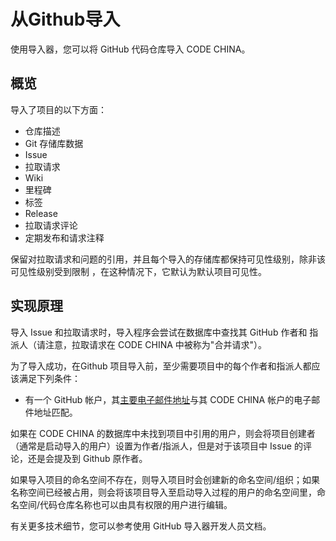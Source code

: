 # 从Github导入[](#从Github导入 "Permalink")

使用导入器，您可以将 GitHub 代码仓库导入 CODE CHINA。

## 概览[](#overview "Permalink")

导入了项目的以下方面：

*   仓库描述
*   Git 存储库数据
*   Issue
*   拉取请求
*   Wiki
*   里程碑
*   标签
*   Release
*   拉取请求评论
*   定期发布和请求注释

保留对拉取请求和问题的引用，并且每个导入的存储库都保持可见性级别，除非该可见性级别受到限制 ，在这种情况下，它默认为默认项目可见性。

## 实现原理[](#how-it-works "Permalink")

导入 Issue 和拉取请求时，导入程序会尝试在数据库中查找其 GitHub 作者和 指派人（请注意，拉取请求在 CODE CHINA 中被称为"合并请求"）。

为了导入成功，在Github 项目导入前，至少需要项目中的每个作者和指派人都应该满足下列条件：

*   有一个 GitHub 帐户，其[主要电子邮件地址](https://help.github.com/en/github/setting-up-and-managing-your-github-user-account/setting-your-commit-email-address)与其 CODE CHINA 帐户的电子邮件地址匹配。

如果在 CODE CHINA 的数据库中未找到项目中引用的用户，则会将项目创建者（通常是启动导入的用户）设置为作者/指派人，但是对于该项目中 Issue 的评论，还是会提及到 Github 原作者。

如果导入项目的命名空间不存在，则导入项目时会创建新的命名空间/组织；如果名称空间已经被占用，则会将该项目导入至启动导入过程的用户的命名空间里，命名空间/代码仓库名称也可以由具有权限的用户进行编辑。

有关更多技术细节，您可以参考使用 GitHub 导入器开发人员文档。